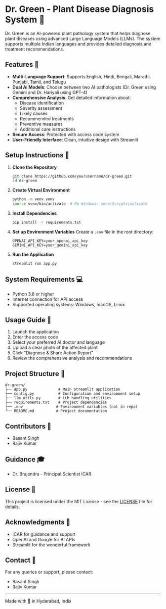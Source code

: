 # Dr. Green - Plant Disease Diagnosis System 🌿

Dr. Green is an AI-powered plant pathology system that helps diagnose plant diseases using advanced Large Language Models (LLMs). The system supports multiple Indian languages and provides detailed diagnosis and treatment recommendations.

## Features 🌟

- **Multi-Language Support**: Supports English, Hindi, Bengali, Marathi, Punjabi, Tamil, and Telugu
- **Dual AI Models**: Choose between two AI pathologists (Dr. Green using Gemini and Dr. Hariyali using GPT-4)
- **Comprehensive Analysis**: Get detailed information about:
  - Disease identification
  - Severity assessment
  - Likely causes
  - Recommended treatments
  - Preventive measures
  - Additional care instructions
- **Secure Access**: Protected with access code system
- **User-Friendly Interface**: Clean, intuitive design with Streamlit

## Setup Instructions 🚀

1. **Clone the Repository**
   ```bash
   git clone https://github.com/yourusername/dr-green.git
   cd dr-green
   ```

2. **Create Virtual Environment**
   ```bash
   python -m venv venv
   source venv/bin/activate  # On Windows: venv\Scripts\activate
   ```

3. **Install Dependencies**
   ```bash
   pip install -r requirements.txt
   ```

4. **Set up Environment Variables**
   Create a `.env` file in the root directory:
   ```env
   OPENAI_API_KEY=your_openai_api_key
   GEMINI_API_KEY=your_gemini_api_key
   ```

5. **Run the Application**
   ```bash
   streamlit run app.py
   ```

## System Requirements 💻

- Python 3.8 or higher
- Internet connection for API access
- Supported operating systems: Windows, macOS, Linux

## Usage Guide 📖

1. Launch the application
2. Enter the access code
3. Select your preferred AI doctor and language
4. Upload a clear photo of the affected plant
5. Click "Diagnose & Share Action Report"
6. Review the comprehensive analysis and recommendations

## Project Structure 📁

```
dr-green/
├── app.py              # Main Streamlit application
├── config.py           # Configuration and environment setup
├── llm_utils.py        # LLM handling utilities
├── requirements.txt    # Project dependencies
├── .env               # Environment variables (not in repo)
└── README.md          # Project documentation
```

## Contributors 👥

- Basant Singh
- Rajiv Kumar

## Guidance 🎓

- Dr. Brajendra - Principal Scientist ICAR

## License 📄

This project is licensed under the MIT License - see the [LICENSE](LICENSE) file for details.

## Acknowledgments 🙏

- ICAR for guidance and support
- OpenAI and Google for AI APIs
- Streamlit for the wonderful framework

## Contact 📧

For any queries or support, please contact:
- Basant Singh
- Rajiv Kumar

---
Made with 💚 in Hyderabad, India 